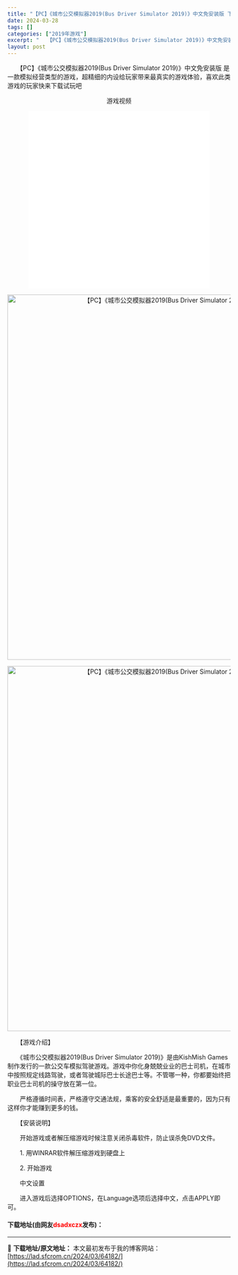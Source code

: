 ```yaml
---
title: "【PC】《城市公交模拟器2019(Bus Driver Simulator 2019)》中文免安装版 下载"
date: 2024-03-28
tags: []
categories: ["2019年游戏"]
excerpt: "　　【PC】《城市公交模拟器2019(Bus Driver Simulator 2019)》中文免安装版 是一款模拟经营类型的游戏，超精细的内设给玩家带来最真实的游戏体验，喜欢此类游戏的玩家快来下载试玩吧 游戏视频 　　【游戏介绍】 　　《城市公交模拟器2019(Bus Driver Simulat&hellip;"
layout: post
---
```


 <p>　　【PC】《城市公交模拟器2019(Bus Driver Simulator 2019)》中文免安装版 是一款模拟经营类型的游戏，超精细的内设给玩家带来最真实的游戏体验，喜欢此类游戏的玩家快来下载试玩吧</p> <p style="text-align: center;">游戏视频</p> <p style="text-align: center;"><iframe allowfullscreen="true" border="0" frameborder="0" framespacing="0" height="400" scrolling="no" src="//player.bilibili.com/player.html?aid=30994709&amp;bvid=BV12W411o7mK&amp;cid=54127437&amp;page=1" width="410"></iframe></p> <p align="center"><img align="" border="0" src="https://lad.sfcrom.cn/wp-content/uploads/2024/03/20240327_6604a1860d784.webp" width="824" alt="【PC】《城市公交模拟器2019(Bus Driver Simulator 2019)》中文免安装版 下载" /></p> <p align="center"><img align="" border="0" src="https://lad.sfcrom.cn/wp-content/uploads/2024/03/20240327_6604a186a4023.webp" width="824" alt="【PC】《城市公交模拟器2019(Bus Driver Simulator 2019)》中文免安装版 下载" /></p> <p>　　【游戏介绍】</p> <p>　　《城市公交模拟器2019(Bus Driver Simulator 2019)》是由KishMish Games制作发行的一款公交车模拟驾驶游戏。游戏中你化身兢兢业业的巴士司机，在城市中按照规定线路驾驶，或者驾驶城际巴士长途巴士等。不管哪一种，你都要始终把职业巴士司机的操守放在第一位。</p> <p>　　严格遵循时间表，严格遵守交通法规，乘客的安全舒适是最重要的，因为只有这样你才能赚到更多的钱。</p> <p>　　【安装说明】</p> <p>　　开始游戏或者解压缩游戏时候注意关闭杀毒软件，防止误杀免DVD文件。</p> <p>　　1. 用WINRAR软件解压缩游戏到硬盘上</p> <p>　　2. 开始游戏</p> <p>　　中文设置</p> <p>　　进入游戏后选择OPTIONS，在Language选项后选择中文，点击APPLY即可。</p> <p><h4>下载地址(由网友<font color="red">dsadxczx</font>发布)：</h4></p> 

---
📖 **下载地址/原文地址：** 本文最初发布于我的博客网站：[https://lad.sfcrom.cn/2024/03/64182/](https://lad.sfcrom.cn/2024/03/64182/)
